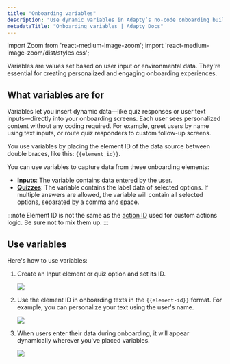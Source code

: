 ```yaml
---
title: "Onboarding variables"
description: "Use dynamic variables in Adapty’s no-code onboarding builder to personalize content, capture user data, and drive tailored user flows."
metadataTitle: "Onboarding variables | Adapty Docs"
---
```


import Zoom from 'react-medium-image-zoom';
import 'react-medium-image-zoom/dist/styles.css';

Variables are values set based on user input or environmental data. They're essential for creating personalized and engaging onboarding experiences.

## What variables are for

Variables let you insert dynamic data—like quiz responses or user text inputs—directly into your onboarding screens. Each user sees personalized content without any coding required. For example, greet users by name using text inputs, or route quiz responders to custom follow-up screens.

You use variables by placing the element ID of the data source between double braces, like this: `{{element_id}}`.

You can use variables to capture data from these onboarding elements:
- **Inputs**: The variable contains data entered by the user.
- [**Quizzes**](onboarding-quizzes.md): The variable contains the label data of selected options. If multiple answers are allowed, the variable will contain all selected options, separated by a comma and space.

:::note
Element ID is not the same as the [action ID](onboarding-actions.md#action-id) used for custom actions logic. Be sure not to mix them up.
:::

## Use variables

Here's how to use variables:

1. Create an Input element or quiz option and set its ID.

   <Zoom>
   <img src={require('./img/onboarding-user-engagement6.png').default}
   style={{
   border: '1px solid #727272', /* border width and color */
   width: '700px', /* image width */
   display: 'block', /* for alignment */
   margin: '0 auto' /* center alignment */
   }}
   />
   </Zoom>

2. Use the element ID in onboarding texts in the `{{element-id}}` format. For example, you can personalize your text using the user's name.

   <Zoom>
   <img src={require('./img/onboarding-user-engagement7.png').default}
   style={{
   border: '1px solid #727272', /* border width and color */
   width: '400px', /* image width */
   display: 'block', /* for alignment */
   margin: '0 auto' /* center alignment */
   }}
   />
   </Zoom>

3. When users enter their data during onboarding, it will appear dynamically wherever you've placed variables.

   <Zoom>
   <img src={require('./img/onboarding-user-engagement8.png').default}
   style={{
   border: '1px solid #727272', /* border width and color */
   width: '400px', /* image width */
   display: 'block', /* for alignment */
   margin: '0 auto' /* center alignment */
   }}
   />
   </Zoom>